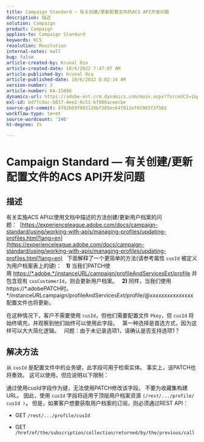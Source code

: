 ```yaml
---
title: Campaign Standard — 有关创建/更新配置文件的ACS API开发问题
description: 描述
solution: Campaign
product: Campaign
applies-to: Campaign Standard
keywords: KCS
resolution: Resolution
internal-notes: null
bug: false
article-created-by: Krunal Oza
article-created-date: 10/6/2022 7:47:07 AM
article-published-by: Krunal Oza
article-published-date: 10/6/2022 8:02:14 AM
version-number: 3
article-number: KA-15086
dynamics-url: https://adobe-ent.crm.dynamics.com/main.aspx?forceUCI=1&pagetype=entityrecord&etn=knowledgearticle&id=a100990e-4b45-ed11-bba2-002248086a27
exl-id: bd77cdac-6017-4ee2-9c51-bf006aceecbe
source-git-commit: 4702b69f883128bf305ec64f012ef01903f3f582
workflow-type: tm+mt
source-wordcount: '246'
ht-degree: 1%

---
```


# Campaign Standard — 有关创建/更新配置文件的ACS API开发问题

## 描述


有关实施ACS API以使用文档中描述的方法创建/更新用户档案的问题：  [https://experienceleague.adobe.com/docs/campaign-standard/using/working-with-apis/managing-profiles/updating-profiles.html?lang=en](https://experienceleague.adobe.com/docs/campaign-standard/using/working-with-apis/managing-profiles/updating-profiles.html?lang=en)
 
下面解释了一个更简单的方法(请参考属性 `cusId` 被定义为用户档案表上的键)：
 
<b>1)</b> 当我们PATCH使用 [https://\*.adobe.\*/instanceURL/campaign/profileAndServicesExt/profile](https://na01.safelinks.protection.outlook.com/?url=https://mc.adobe.io/unilever-mkt-stage1/campaign/profileAndServicesExt/profile&amp;amp;data=02%7c01%7c%7c7ae64aa57f294ebc9d7d08d4bd48ea2f%7cfa7b1b5a7b34438794aed2c178decee1%7c0%7c0%7c636341568263078022&amp;amp;sdata=EVqAIvzLyFYiHf18eFGtnFm9ya/lLg2YfH5T3xer/9E%3D&amp;amp;reserved=0) 并包含现有 `cusCustomerId`，则会更新用户档案。
 
<b>2) </b>同样，当我们使用https://\*.adobePATCH时。\*/instanceURLcampaign/profileAndServicesExt/profile/@xxxxxxxxxxxxxxx配置文件也将更新。

在这种情况下，客户不需要使用 `cusId`，但他们需要配置文件 `Pkey`，但 `cusId` 将始终填充，并观察到他们始终可以使用此字段。
 
第一种选择是首选方式，因为这样可以大大简化逻辑。
 
问题：由于未记录选项1，请确认是否支持选项1？


## 解决方法


从 `cusId` 是配置文件中的业务键，此字段可用于检索实体。
事实上，该PATCH也将奏效。
这可以使用，但应说明以下限制：

通过使用cusId字段作为键，无法使用PATCH修改该字段。
不要为收藏集构建URL。
因此，使用 `cusId` 字段将适用于顶层用户档案资源 `(/rest/.../profile/ cusId )`<b>， </b>但是，如果客户想要获取用户档案的订阅，则必须通过REST API：

- GET `/rest/.../profile/cusId`




- GET `/href/of/the/subscription/collection/returned/by/the/previous/call`
